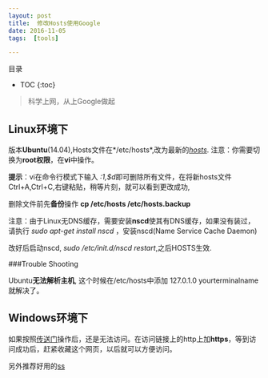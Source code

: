 ```yaml
---
layout: post
title:  修改Hosts使用Google
date: 2016-11-05
tags:  [tools]

---
```


目录

* TOC 
{:toc}


>科学上网，从上Google做起

## Linux环境下

版本**Ubuntu**(14.04),Hosts文件在*/etc/hosts*,改为最新的[*hosts*](https://github.com/racaljk/hosts).
注意：你需要切换为**root权限**，在**vi**中操作。

**提示**：vi在命令行模式下输入 *:1,$d*即可删除所有文件，在将新hosts文件Ctrl+A,Ctrl+C,右键粘贴，稍等片刻，就可以看到更改成功,

删除文件前先**备份**操作 **cp /etc/hosts /etc/hosts.backup**

注意：由于Linux无DNS缓存，需要安装**nscd**使其有DNS缓存，如果没有装过，请执行 *sudo apt-get install nscd* ，安装nscd(Name Service Cache Daemon)

改好后启动nscd, *sudo /etc/init.d/nscd restart*,之后HOSTS生效.


###Trouble Shooting

Ubuntu**无法解析主机**, 这个时候在/etc/hosts中添加 127.0.1.0 yourterminalname就解决了。

## Windows环境下

如果按照[传送门](https://github.com/racaljk/hosts)操作后，还是无法访问。在访问链接上的http上加**https**，等到访问成功后，赶紧收藏这个网页，以后就可以方便访问。 

另外推荐好用的[ss](http://my.yizhihongxing.com/aff.php?aff=3488) 
